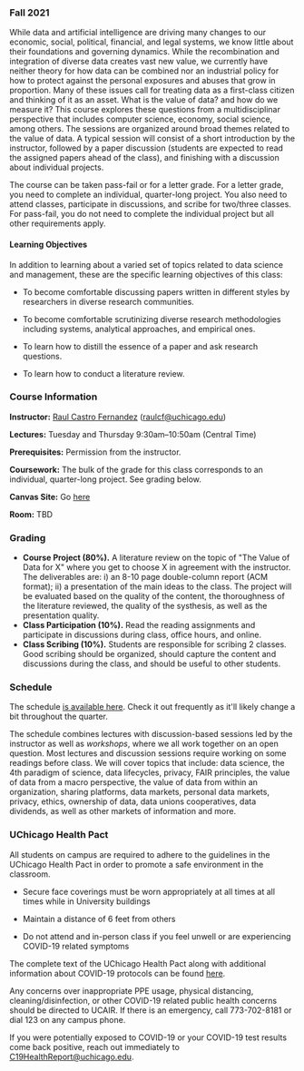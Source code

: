 ### Fall 2021

While data and artificial intelligence are driving many changes to our economic, social, political, financial, and legal systems, we know little about their foundations and governing dynamics. While the recombination and integration of diverse data creates vast new value, we currently have neither theory for how data can be combined nor an industrial policy for how to protect against the personal exposures and abuses that grow in proportion. 
Many of these issues call for treating data as a first-class citizen and thinking of it as an asset. What is the value of data? and how do we measure it? This course explores these questions from a multidisciplinar perspective that includes computer science, economy, social science, among others. 
The sessions are organized around broad themes related to the value of data. A typical session will consist of a short introduction by the instructor, followed by a paper discussion (students are expected to read the assigned papers ahead of the class), and finishing with a discussion about individual projects.

The course can be taken pass-fail or for a letter grade. For a letter grade, you need to complete an individual, quarter-long project. You also need to attend classes, participate in discussions, and scribe for two/three classes. For pass-fail, you do not need to complete the individual project but all other requirements apply.

#### Learning Objectives

In addition to learning about a varied set of topics related to data science and management, these are the specific learning objectives of this class:

- To become comfortable discussing papers written in different styles by researchers in diverse research communities.

- To become comfortable scrutinizing diverse research methodologies including systems, analytical approaches, and empirical ones.

- To learn how to distill the essence of a paper and ask research questions.

- To learn how to conduct a literature review.


### Course Information

**Instructor:** [Raul Castro Fernandez](https://raulcastrofernandez.com) (raulcf@uchicago.edu)

**Lectures:** Tuesday and Thursday 9:30am–10:50am (Central Time)

**Prerequisites:** Permission from the instructor.

**Coursework:** The bulk of the grade for this class corresponds to an individual, quarter-long project. See grading below.

**Canvas Site:** Go [here](https://canvas.uchicago.edu/courses/37264)

**Room:** TBD

### Grading

- **Course Project (80%).** A literature review on the topic of "The Value of Data for X" where you get to choose X in agreement with the instructor. The deliverables are: i) an 8-10 page double-column report (ACM format); ii) a presentation of the main ideas to the class. The project will be evaluated based on the quality of the content, the thoroughness of the literature reviewed, the quality of the systhesis, as well as the presentation quality.
- **Class Participation (10%).** Read the reading assignments and participate in discussions during class, office hours, and online.
- **Class Scribing (10%).** Students are responsible for scribing 2 classes. Good scribing should be organized, should capture the content and discussions during the class, and should be useful to other students.

### Schedule

The schedule [is available here](schedule.md). Check it out frequently as it'll likely change a bit throughout the quarter.

The schedule combines lectures with discussion-based sessions led by the instructor as well as *workshops*, where we all work together on an open question. Most lectures and discussion sessions require working on some readings before class. We will cover topics that include: data science, the 4th paradigm of science, data lifecycles, privacy, FAIR principles, the value of data from a macro perspective, the value of data from within an organization, sharing platforms, data markets, personal data markets, privacy, ethics, ownership of data, data unions cooperatives, data dividends, as well as other markets of information and more.

### UChicago Health Pact

All students on campus are required to adhere to the guidelines in the UChicago Health
Pact in order to promote a safe environment in the classroom.

- Secure face coverings must be worn appropriately at all times at all times while in
University buildings

- Maintain a distance of 6 feet from others

- Do not attend and in-person class if you feel unwell or are experiencing COVID-19
related symptoms

The complete text of the UChicago Health Pact along with additional information about
COVID-19 protocols can be found [here](https://goforward.uchicago.edu/health-requirements/#healthpact).

Any concerns over inappropriate PPE usage, physical distancing, cleaning/disinfection, or other 
COVID-19 related public health concerns should be directed to UCAIR. If there is an emergency, 
call 773-702-8181 or dial 123 on any campus phone.

If you were potentially exposed to COVID-19 or your COVID-19 test results come back
positive, reach out immediately to C19HealthReport@uchicago.edu.
